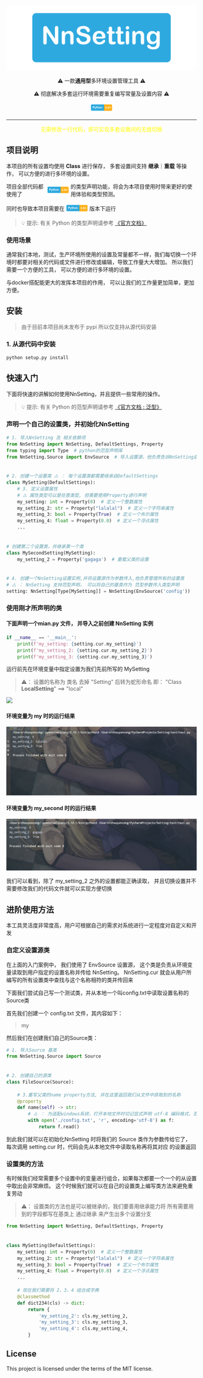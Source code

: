 <div align="center" >
<img src="./static/logo.png"/> 
    <p >⚠️  一款<b >通用型</b>多环境设置管理工具  ⚠️</p>
    <p >⚠️ 彻底解决多套运行环境需要重复编写常量及设置内容  ⚠️</p>
<img src="./static/pyhton_3.6.png" alt="">

</div>

<HR >
<p align="center" style="text-align: center;color: yellow">无需修改一行代码，即可实现多套设置间的无缝切换</p>

## 项目说明

本项目的所有设置均使用 **Class** 进行保存， 多套设置间支持 **继承**｜**重载** 等操作， 可以方便的进行多环境的设置。



<p style="display: flex;align-items: center">
项目全部代码都使用了
<img src="./static/pyhton_3.6.png" alt="">
的类型声明功能，将会为本项目使用时带来更好的使用体验和类型预测。
</p>

<p style="display: flex;align-items: center">
同时也导致本项目需要在<img src="./static/pyhton_3.6.png" alt="">版本下运行
</p>

> 💡 提示: 有关 Python 的类型声明请参考 <a href="https://docs.python.org/zh-cn/3/library/typing.html">《官方文档》</a>

### 使用场景
通常我们本地，测试，生产环境所使用的设置及常量都不一样，我们每切换一个环境时都要对相关的代码或文件进行修改或编辑，导致工作量大大增加。
所以我们需要一个方便的工具， 可以方便的进行多环境的设置。

与docker搭配能更大的发挥本项目的作用， 可以让我们的工作量更加简单，更加方便。
## 安装

> 由于目前本项目尚未发布于 pypi 所以仅支持从源代码安装

### 1. 从源代码中安装

```bash
python setup.py install
```

## 快速入门

下面将快速的讲解如何使用NnSetting，并且提供一些常用的操作。
> 💡 提示: 有关 Python 的范型声明请参考 <a href="https://docs.python.org/zh-cn/3/library/typing.html#generics">《官方文档 : 泛型》</a>

### 声明一个自己的设置类，并初始化NnSetting

```python
# 1. 导入NnSetting 及 相关依赖项
from NnSetting import NnSetting, DefaultSettings, Property
from typing import Type  # python的范型声明库
from NnSetting.Source import EnvSource  # 导入设置源，他负责告诉NnSetting启用那个设置


# 2. 创建一个设置类 ⚠️ ： 每个设置类都需要继承自DefaultSettings
class MySetting(DefaultSettings):
    # 3. 定义设置属性
    # ⚠️ 属性类型可以是任意类型, 但需要使用Property进行声明
    my_setting: int = Property(0)  # 定义一个整数属性
    my_setting_2: str = Property("lalalal")  # 定义一个字符串属性
    my_setting_3: bool = Property(True)  # 定义一个布尔属性
    my_setting_4: float = Property(0.0)  # 定义一个浮点属性
    ...


# 创建第二个设置类，并继承第一个类
class MySecondSetting(MySetting):
    my_setting_2 = Property('gagaga')  # 重载父类的设置


# 4. 创建一个NnSetting设置实例,并将设置源作为参数传入,他负责管理所有的设置类
# ⚠️ ： NnSetting 支持范型声明， 可以将自己的基类作为 范型参数传入类型声明
setting: NnSetting[Type[MySetting]] = NnSetting(EnvSource('config'))
```

### 使用刚才所声明的类

#### 下面声明一个mian.py 文件， 并导入之前创建 NnSetting 实例

```python
if __name__ == '__main__':
    print(f'my_setting: {setting.cur.my_setting}')
    print(f'my_setting_2: {setting.cur.my_setting_2}')
    print(f'my_setting_3: {setting.cur.my_setting_3}')
```

运行前先在环境变量中指定设置为我们先前所写的 MySetting
> ⚠️： 设置的名称为 类名 去掉 "Setting" 后转为蛇形命名 即： "Class **LocalSetting**"  ==> "local"

![](./static/env_setting.png)

#### 环境变量为 my 时的运行结果

![](./static/result_1.png)

#### 环境变量为 my_second 时的运行结果

![](./static/result_2.png)

我们可以看到，除了 my_setting_2 之外的设置都能正确读取， 并且切换设置并不需要修改我们的代码文件就可以实现方便切换

## 进阶使用方法

本工具灵活度非常度高，用户可根据自己的需求对系统进行一定程度对自定义和开发

### 自定义设置源类

在上面的入门案例中， 我们使用了 EnvSource 设置源， 这个类是负责从环境变量读取到用户指定的设置名称并传给 NnSetting。 NnSetting.cur 就会从用户所编写的所有设置类中查找与这个名称相符的类并传回来

下面我们尝试自己写一个测试类，并从本地一个叫config.txt中读取设置名称的Source类

首先我们创建一个 config.txt 文件，其内容如下：
> my

然后我们在创建我们自己的Source类：

```python
# 1. 导入Source 基类
from NnSetting.Source import Source


# 2. 创建自己的源类
class FileSource(Source):

    # 3.重写父类的name property方法, 并在这里返回我们从文件中获取到的名称
    @property
    def name(self) -> str:
        # ⚠️ ： 为适配windows系统，打开本地文件时切记显式声明 utf-8 编码格式，否则可能会报错
        with open('./config.txt', 'r', encoding='utf-8') as f:
            return f.read()

```

到此我们就可以在初始化NnSetting 时将我们的 Source 类作为参数传给它了， 每次调用 setting.cur 时，代码会先从本地文件中读取名称再将其对应 的设置返回

### 设置类的方法

有时候我们经常需要多个设置中的变量进行组合，如果每次都要一个一个的从设置中取出会非常麻烦。 这个时候我们就可以在自己的设置类上编写类方法来避免重复劳动

> ⚠️： 设置类的方法也是可以被继承的，我们要善用继承能力将 所有需要用到的字段都写在基类上 通过继承 来产生出多个设置分支

```python
from NnSetting import NnSetting, DefaultSettings, Property


class MySetting(DefaultSettings):
    my_setting: int = Property(0)  # 定义一个整数属性
    my_setting_2: str = Property("lalalal")  # 定义一个字符串属性
    my_setting_3: bool = Property(True)  # 定义一个布尔属性
    my_setting_4: float = Property(0.0)  # 定义一个浮点属性
    ...

    # 现在我们需要将 2，3，4 组合成字典
    @classmethod
    def dict234(cls) -> dict:
        return {
            'my_setting_2': cls.my_setting_2,
            'my_setting_3': cls.my_setting_3,
            'my_setting_4': cls.my_setting_4,
        }
```


## License
This project is licensed under the terms of the MIT license.